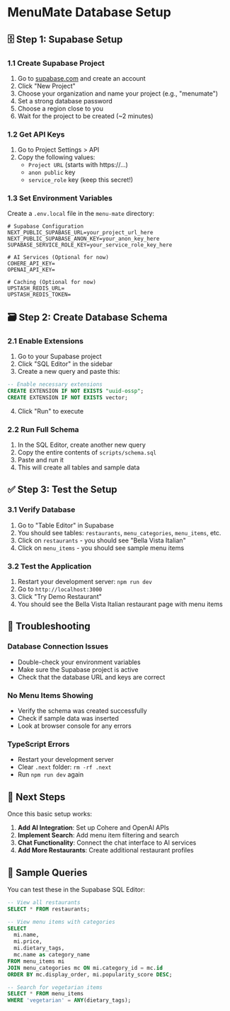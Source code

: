 # MenuMate Database Setup

## 🗄️ Step 1: Supabase Setup

### 1.1 Create Supabase Project
1. Go to [supabase.com](https://supabase.com) and create an account
2. Click "New Project"
3. Choose your organization and name your project (e.g., "menumate")
4. Set a strong database password
5. Choose a region close to you
6. Wait for the project to be created (~2 minutes)

### 1.2 Get API Keys
1. Go to Project Settings > API
2. Copy the following values:
   - `Project URL` (starts with https://...)
   - `anon public` key 
   - `service_role` key (keep this secret!)

### 1.3 Set Environment Variables
Create a `.env.local` file in the `menu-mate` directory:

```env
# Supabase Configuration
NEXT_PUBLIC_SUPABASE_URL=your_project_url_here
NEXT_PUBLIC_SUPABASE_ANON_KEY=your_anon_key_here
SUPABASE_SERVICE_ROLE_KEY=your_service_role_key_here

# AI Services (Optional for now)
COHERE_API_KEY=
OPENAI_API_KEY=

# Caching (Optional for now)
UPSTASH_REDIS_URL=
UPSTASH_REDIS_TOKEN=
```

## 🗃️ Step 2: Create Database Schema

### 2.1 Enable Extensions
1. Go to your Supabase project
2. Click "SQL Editor" in the sidebar
3. Create a new query and paste this:

```sql
-- Enable necessary extensions
CREATE EXTENSION IF NOT EXISTS "uuid-ossp";
CREATE EXTENSION IF NOT EXISTS vector;
```

4. Click "Run" to execute

### 2.2 Run Full Schema
1. In the SQL Editor, create another new query
2. Copy the entire contents of `scripts/schema.sql`
3. Paste and run it
4. This will create all tables and sample data

## ✅ Step 3: Test the Setup

### 3.1 Verify Database
1. Go to "Table Editor" in Supabase
2. You should see tables: `restaurants`, `menu_categories`, `menu_items`, etc.
3. Click on `restaurants` - you should see "Bella Vista Italian"
4. Click on `menu_items` - you should see sample menu items

### 3.2 Test the Application
1. Restart your development server: `npm run dev`
2. Go to `http://localhost:3000`
3. Click "Try Demo Restaurant"
4. You should see the Bella Vista Italian restaurant page with menu items

## 🔧 Troubleshooting

### Database Connection Issues
- Double-check your environment variables
- Make sure the Supabase project is active
- Check that the database URL and keys are correct

### No Menu Items Showing
- Verify the schema was created successfully
- Check if sample data was inserted
- Look at browser console for any errors

### TypeScript Errors
- Restart your development server
- Clear `.next` folder: `rm -rf .next`
- Run `npm run dev` again

## 🚀 Next Steps

Once this basic setup works:

1. **Add AI Integration**: Set up Cohere and OpenAI APIs
2. **Implement Search**: Add menu item filtering and search
3. **Chat Functionality**: Connect the chat interface to AI services
4. **Add More Restaurants**: Create additional restaurant profiles

## 📖 Sample Queries

You can test these in the Supabase SQL Editor:

```sql
-- View all restaurants
SELECT * FROM restaurants;

-- View menu items with categories
SELECT 
  mi.name,
  mi.price,
  mi.dietary_tags,
  mc.name as category_name
FROM menu_items mi
JOIN menu_categories mc ON mi.category_id = mc.id
ORDER BY mc.display_order, mi.popularity_score DESC;

-- Search for vegetarian items
SELECT * FROM menu_items 
WHERE 'vegetarian' = ANY(dietary_tags);
``` 